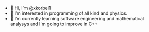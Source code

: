 - 👋 Hi, I’m @xkorbel1
- 👀 I’m interested in programming of all kind and physics.
- 🌱 I’m currently learning software engineering and mathematical analysys and I'm going to improve in C++


<!---
xkorbel1/xkorbel1 is a ✨ special ✨ repository because its `README.md` (this file) appears on your GitHub profile.
You can click the Preview link to take a look at your changes.
--->
